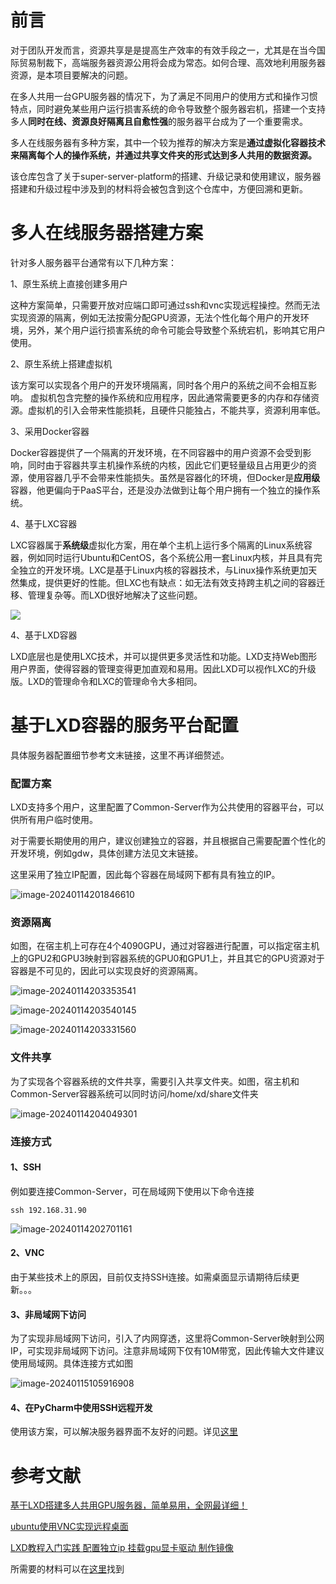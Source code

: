 # 前言

对于团队开发而言，资源共享是是提高生产效率的有效手段之一，尤其是在当今国际贸易制裁下，高端服务器资源公用将会成为常态。如何合理、高效地利用服务器资源，是本项目要解决的问题。

在多人共用一台GPU服务器的情况下，为了满足不同用户的使用方式和操作习惯特点，同时避免某些用户运行损害系统的命令导致整个服务器宕机，搭建一个支持多人**同时在线、资源良好隔离且自愈性强**的服务器平台成为了一个重要需求。

多人在线服务器有多种方案，其中一个较为推荐的解决方案是**通过虚拟化容器技术来隔离每个人的操作系统，并通过共享文件夹的形式达到多人共用的数据资源。**

该仓库包含了关于super-server-platform的搭建、升级记录和使用建议，服务器搭建和升级过程中涉及到的材料将会被包含到这个仓库中，方便回溯和更新。

# 多人在线服务器搭建方案

针对多人服务器平台通常有以下几种方案：

1、原生系统上直接创建多用户

这种方案简单，只需要开放对应端口即可通过ssh和vnc实现远程操控。然而无法实现资源的隔离，例如无法按需分配GPU资源，无法个性化每个用户的开发环境，另外，某个用户运行损害系统的命令可能会导致整个系统宕机，影响其它用户使用。

2、原生系统上搭建虚拟机

该方案可以实现各个用户的开发环境隔离，同时各个用户的系统之间不会相互影响。 虚拟机包含完整的操作系统和应用程序，因此通常需要更多的内存和存储资源。虚拟机的引入会带来性能损耗，且硬件只能独占，不能共享，资源利用率低。

3、采用Docker容器

Docker容器提供了一个隔离的开发环境，在不同容器中的用户资源不会受到影响，同时由于容器共享主机操作系统的内核，因此它们更轻量级且占用更少的资源，使用容器几乎不会带来性能损失。虽然是容器化的环境，但Docker是**应用级**容器，他更偏向于PaaS平台，还是没办法做到让每个用户拥有一个独立的操作系统。

4、基于LXC容器

LXC容器属于**系统级**虚拟化方案，用在单个主机上运行多个隔离的Linux系统容器，例如同时运行Ubuntu和CentOS，各个系统公用一套Linux内核，并且具有完全独立的开发环境。LXC是基于Linux内核的容器技术，与Linux操作系统更加天然集成，提供更好的性能。但LXC也有缺点：如无法有效支持跨主机之间的容器迁移、管理复杂等。而LXD很好地解决了这些问题。


![](https://gitee.com/dwgan/PicGo/raw/main/img/202401141944205.png)

4、基于LXD容器

LXD底层也是使用LXC技术，并可以提供更多灵活性和功能。LXD支持Web图形用户界面，使得容器的管理变得更加直观和易用。因此LXD可以视作LXC的升级版。LXD的管理命令和LXC的管理命令大多相同。

# 基于LXD容器的服务平台配置

具体服务器配置细节参考文末链接，这里不再详细赘述。

### 配置方案

LXD支持多个用户，这里配置了Common-Server作为公共使用的容器平台，可以供所有用户临时使用。

对于需要长期使用的用户，建议创建独立的容器，并且根据自己需要配置个性化的开发环境，例如gdw，具体创建方法见文末链接。

这里采用了独立IP配置，因此每个容器在局域网下都有具有独立的IP。

![image-20240114201846610](https://gitee.com/dwgan/PicGo/raw/main/img/202401142018652.png)

### 资源隔离

如图，在宿主机上可存在4个4090GPU，通过对容器进行配置，可以指定宿主机上的GPU2和GPU3映射到容器系统的GPU0和GPU1上，并且其它的GPU资源对于容器是不可见的，因此可以实现良好的资源隔离。

![image-20240114203353541](https://gitee.com/dwgan/PicGo/raw/main/img/202401142033612.png)

![image-20240114203540145](https://gitee.com/dwgan/PicGo/raw/main/img/202401142035215.png)

![image-20240114203331560](https://gitee.com/dwgan/PicGo/raw/main/img/202401142033663.png)

### 文件共享

为了实现各个容器系统的文件共享，需要引入共享文件夹。如图，宿主机和Common-Server容器系统可以同时访问/home/xd/share文件夹

![image-20240114204049301](https://gitee.com/dwgan/PicGo/raw/main/img/202401142040334.png)

### 连接方式

#### 1、SSH

例如要连接Common-Server，可在局域网下使用以下命令连接

```
ssh 192.168.31.90
```

![image-20240114202701161](https://gitee.com/dwgan/PicGo/raw/main/img/202401142027198.png)

#### 2、VNC

由于某些技术上的原因，目前仅支持SSH连接。如需桌面显示请期待后续更新。。。

#### 3、非局域网下访问

为了实现非局域网下访问，引入了内网穿透，这里将Common-Server映射到公网IP，可实现非局域网下访问。注意非局域网下仅有10M带宽，因此传输大文件建议使用局域网。具体连接方式如图

![image-20240115105916908](https://gitee.com/dwgan/PicGo/raw/main/img/202401151059053.png)

#### 4、在PyCharm中使用SSH远程开发

使用该方案，可以解决服务器界面不友好的问题。详见[这里](https://dwgan.gitee.io/super-server-platform/How%20to%20develop%20using%20SSH%20in%20PyCharm.html)



# 参考文献

[基于LXD搭建多人共用GPU服务器，简单易用，全网最详细！](https://blog.csdn.net/u012558210/article/details/120243466)

[ubuntu使用VNC实现远程桌面](https://blog.csdn.net/weixin_44543463/article/details/113846220)

[LXD教程入门实践 配置独立ip 挂载gpu显卡驱动 制作镜像](https://blog.csdn.net/liuquan0071/article/details/103352574)

所需要的材料可以在[这里](https://pan.baidu.com/s/1cjyBnPFdct7Y91AS4KV5Xg?pwd=kg3j)找到
